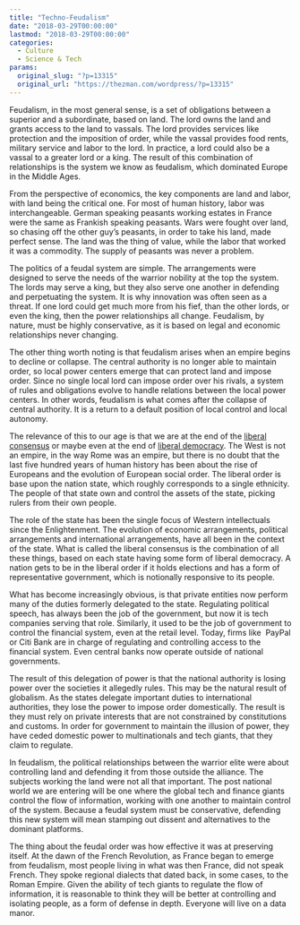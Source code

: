 ```yaml
---
title: "Techno-Feudalism"
date: "2018-03-29T00:00:00"
lastmod: "2018-03-29T00:00:00"
categories:
  - Culture
  - Science & Tech
params:
  original_slug: "?p=13315"
  original_url: "https://thezman.com/wordpress/?p=13315"
---
```


Feudalism, in the most general sense, is a set of obligations between a
superior and a subordinate, based on land. The lord owns the land and
grants access to the land to vassals. The lord provides services like
protection and the imposition of order, while the vassal provides food
rents, military service and labor to the lord. In practice, a lord could
also be a vassal to a greater lord or a king. The result of this
combination of relationships is the system we know as feudalism, which
dominated Europe in the Middle Ages.

From the perspective of economics, the key components are land and
labor, with land being the critical one. For most of human history,
labor was interchangeable. German speaking peasants working estates in
France were the same as Frankish speaking peasants. Wars were fought
over land, so chasing off the other guy’s peasants, in order to take his
land, made perfect sense. The land was the thing of value, while the
labor that worked it was a commodity. The supply of peasants was never a
problem.

The politics of a feudal system are simple. The arrangements were
designed to serve the needs of the warrior nobility at the top the
system. The lords may serve a king, but they also serve one another in
defending and perpetuating the system. It is why innovation was often
seen as a threat. If one lord could get much more from his fief, than
the other lords, or even the king, then the power relationships all
change. Feudalism, by nature, must be highly conservative, as it is
based on legal and economic relationships never changing.

The other thing worth noting is that feudalism arises when an empire
begins to decline or collapse. The central authority is no longer able
to maintain order, so local power centers emerge that can protect land
and impose order. Since no single local lord can impose order over his
rivals, a system of rules and obligations evolve to handle relations
between the local power centers. In other words, feudalism is what comes
after the collapse of central authority. It is a return to a default
position of local control and local autonomy.

The relevance of this to our age is that we are at the end of the
[liberal
consensus](https://www.journalofdemocracy.org/sites/default/files/Krastev-18-4.pdf)
or maybe even at the end of [liberal
democracy](http://www.theamericanconservative.com/articles/announcing-the-death-of-classical-liberalism/).
The West is not an empire, in the way Rome was an empire, but there is
no doubt that the last five hundred years of human history has been
about the rise of Europeans and the evolution of European social order.
The liberal order is base upon the nation state, which roughly
corresponds to a single ethnicity. The people of that state own and
control the assets of the state, picking rulers from their own people.

The role of the state has been the single focus of Western intellectuals
since the Enlightenment. The evolution of economic arrangements,
political arrangements and international arrangements, have all been in
the context of the state. What is called the liberal consensus is the
combination of all these things, based on each state having some form of
liberal democracy. A nation gets to be in the liberal order if it holds
elections and has a form of representative government, which is
notionally responsive to its people.

What has become increasingly obvious, is that private entities now
perform many of the duties formerly delegated to the state. Regulating
political speech, has always been the job of the government, but now it
is tech companies serving that role. Similarly, it used to be the job of
government to control the financial system, even at the retail level.
Today, firms like  PayPal or Citi Bank are in charge of regulating and
controlling access to the financial system. Even central banks now
operate outside of national governments.

The result of this delegation of power is that the national authority is
losing power over the societies it allegedly rules. This may be the
natural result of globalism. As the states delegate important duties to
international authorities, they lose the power to impose order
domestically. The result is they must rely on private interests that are
not constrained by constitutions and customs. In order for government to
maintain the illusion of power, they have ceded domestic power to
multinationals and tech giants, that they claim to regulate.

In feudalism, the political relationships between the warrior elite were
about controlling land and defending it from those outside the alliance.
The subjects working the land were not all that important. The post
national world we are entering will be one where the global tech and
finance giants control the flow of information, working with one another
to maintain control of the system. Because a feudal system must be
conservative, defending this new system will mean stamping out dissent
and alternatives to the dominant platforms.

The thing about the feudal order was how effective it was at preserving
itself. At the dawn of the French Revolution, as France began to emerge
from feudalism, most people living in what was then France, did not
speak French. They spoke regional dialects that dated back, in some
cases, to the Roman Empire. Given the ability of tech giants to regulate
the flow of information, it is reasonable to think they will be better
at controlling and isolating people, as a form of defense in depth.
Everyone will live on a data manor.
